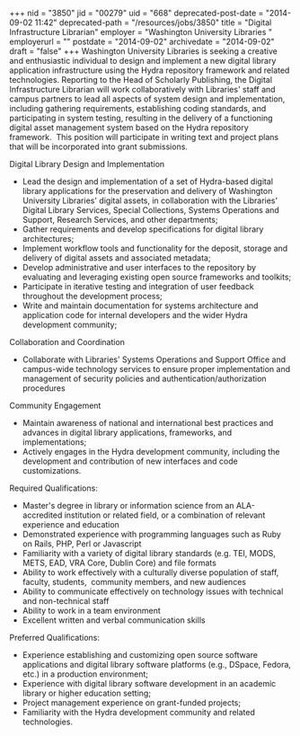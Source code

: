 +++
nid = "3850"
jid = "00279"
uid = "668"
deprecated-post-date = "2014-09-02 11:42"
deprecated-path = "/resources/jobs/3850"
title = "Digital Infrastructure Librarian"
employer = "Washington University Libraries "
employerurl = ""
postdate = "2014-09-02"
archivedate = "2014-09-02"
draft = "false"
+++
Washington University Libraries is seeking a creative and enthusiastic
individual to design and implement a new digital library application
infrastructure using the Hydra repository framework and related
technologies. Reporting to the Head of Scholarly Publishing, the Digital
Infrastructure Librarian will work collaboratively with Libraries' staff
and campus partners to lead all aspects of system design and
implementation, including gathering requirements, establishing coding
standards, and participating in system testing, resulting in the
delivery of a functioning digital asset management system based on the
Hydra repository framework.  This position will participate in writing
text and project plans that will be incorporated into grant submissions.

Digital Library Design and Implementation

-   Lead the design and implementation of a set of Hydra-based digital
    library applications for the preservation and delivery of Washington
    University Libraries' digital assets, in collaboration with the
    Libraries' Digital Library Services, Special Collections, Systems
    Operations and Support, Research Services, and other departments;
-   Gather requirements and develop specifications for digital library
    architectures;
-   Implement workflow tools and functionality for the deposit, storage
    and delivery of digital assets and associated metadata;
-   Develop administrative and user interfaces to the repository by
    evaluating and leveraging existing open source frameworks and
    toolkits;
-   Participate in iterative testing and integration of user feedback
    throughout the development process;
-   Write and maintain documentation for systems architecture and
    application code for internal developers and the wider Hydra
    development community;

Collaboration and Coordination

-   Collaborate with Libraries' Systems Operations and Support Office
    and campus-wide technology services to ensure proper implementation
    and management of security policies and authentication/authorization
    procedures

Community Engagement

-   Maintain awareness of national and international best practices and
    advances in digital library applications, frameworks, and
    implementations;
-   Actively engages in the Hydra development community, including the
    development and contribution of new interfaces and code
    customizations.
  
Required Qualifications:

-   Master's degree in library or information science from an
    ALA-accredited institution or related field, or a combination of
    relevant experience and education
-   Demonstrated experience with programming languages such as Ruby on
    Rails, PHP, Perl or Javascript
-   Familiarity with a variety of digital library standards (e.g. TEI,
    MODS, METS, EAD, VRA Core, Dublin Core) and file formats
-   Ability to work effectively with a culturally diverse population of
    staff, faculty, students,  community members, and new audiences
-   Ability to communicate effectively on technology issues with
    technical and non-technical staff
-   Ability to work in a team environment
-   Excellent written and verbal communication skills

Preferred Qualifications:

-   Experience establishing and customizing open source software
    applications and digital library software platforms (e.g., DSpace,
    Fedora, etc.) in a production environment;
-   Experience with digital library software development in an academic
    library or higher education setting;
-   Project management experience on grant-funded projects;
-   Familiarity with the Hydra development community and related
    technologies.
